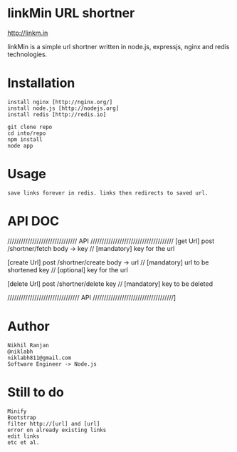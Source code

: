 # linkMin URL shortner

http://linkm.in

linkMin is a simple url shortner written in node.js, expressjs, nginx and redis technologies.

# Installation

	install nginx [http://nginx.org/]
	install node.js	[http://nodejs.org]
	install redis [http://redis.io]

	git clone repo
	cd into/repo
	npm install
	node app	

# Usage

	save links forever in redis. links then redirects to saved url.

# API DOC

/////////////////////////////// API /////////////////////////////////////
[get Url] post /shortner/fetch
body ->
	key // [mandatory] key for the url

[create Url] post /shortner/create
body ->
	url // [mandatory] url to be shortened
	key // [optional] key for the url

[delete Url] post /shortner/delete
	key // [mandatory] key to be deleted

//////////////////////////////// API ////////////////////////////////////]
	

#  Author
	
	Nikhil Ranjan
	@niklabh
	niklabh811@gmail.com
	Software Engineer -> Node.js

# Still to do

	Minify
	Bootstrap
	filter http://[url] and [url]
	error on already existing links
	edit links
	etc et al.	





